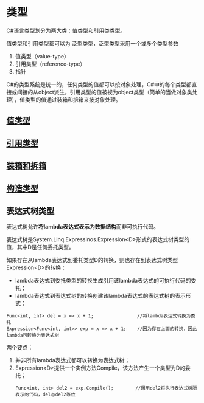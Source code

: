 # 类型

C\#语言类型划分为两大类：值类型和引用类类型。

值类型和引用类型都可以为 泛型类型，泛型类型采用一个或多个类型参数

1. 值类型（value-type）
2. 引用类型（reference-type）
3. 指针

C\#的类型系统是统一的，任何类型的值都可以按对象处理，C\#中的每个类型都直接或间接的从object派生，引用类型的值被视为object类型（简单的当做对象类处理），值类型的值通过装箱和拆箱来按对象处理。

## [值类型](/类型/zhi-lei-xing.md)

## [引用类型](/类型/yin-yong-lei-xing.md)

## [装箱和拆箱](/类型/zhuang-xiang-he-chai-xiang.md)

## [构造类型](/类型/gou-zao-lei-xing.md)

## 表达式树类型

表达式树允许**将lambda表达式表示为数据结构**而非可执行代码。

表达式树是System.Linq.Expressinos.Expression&lt;D&gt;形式的表达式树类型的值，其中D是任何委托类型。

如果存在从lambda表达式到委托类型D的转换，则也存在到表达式树类型Expression&lt;D&gt;的转换：

* lambda表达式到委托类型的转换生成引用该lambda表达式的可执行代码的委托；
* lambda表达式到表达式树的转换创建该lambda表达式的表达式树的表示形式；

```
Func<int, int> del = x => x + 1;                //将lambda表达式转换为委托
Expression<Func<int, int>> exp = x => x + 1;    //因为存在上面的转换，因此lambda可转换为表达式树
```

两个要点：

1. 并非所有lambda表达式都可以转换为表达式树；
2. Expression&lt;D&gt;提供一个实例方法Compile，该方法产生一个类型为D的委托；
   ```
   Func<int, int> del2 = exp.Compile();        //调用del2将执行表达式树所表示的代码，del与del2等效
   ```



